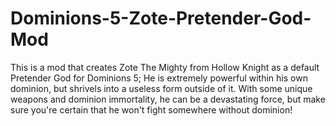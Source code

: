 # Dominions-5-Zote-Pretender-God-Mod
This is a mod that creates Zote The Mighty from Hollow Knight as a default Pretender God for Dominions 5; He is extremely powerful within his own dominion, but shrivels into a useless form outside of it. With some unique weapons and dominion immortality, he can be a devastating force, but make sure you're certain that he won't fight somewhere without dominion!


